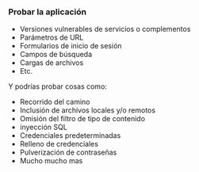 ### Probar la aplicación


- Versiones vulnerables de servicios o complementos
- Parámetros de URL
- Formularios de inicio de sesión
- Campos de búsqueda
- Cargas de archivos
- Etc.

Y podrías probar cosas como:

- Recorrido del camino
- Inclusión de archivos locales y/o remotos
- Omisión del filtro de tipo de contenido
- inyección SQL
- Credenciales predeterminadas
- Relleno de credenciales
- Pulverización de contraseñas
- Mucho mucho mas